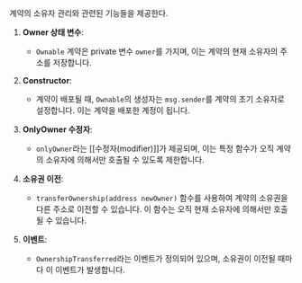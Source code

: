 계약의 소유자 관리와 관련된 기능들을 제공한다.


1. **Owner 상태 변수**:
    
    - `Ownable` 계약은 private 변수 `owner`를 가지며, 이는 계약의 현재 소유자의 주소를 저장합니다.
2. **Constructor**:
    
    - 계약이 배포될 때, `Ownable`의 생성자는 `msg.sender`를 계약의 초기 소유자로 설정합니다. 이는 계약을 배포한 계정이 됩니다.
3. **OnlyOwner 수정자**:
    
    - `onlyOwner`라는 [[수정자(modifier)]]가 제공되며, 이는 특정 함수가 오직 계약의 소유자에 의해서만 호출될 수 있도록 제한합니다.
4. **소유권 이전**:
    
    - `transferOwnership(address newOwner)` 함수를 사용하여 계약의 소유권을 다른 주소로 이전할 수 있습니다. 이 함수는 오직 현재 소유자에 의해서만 호출될 수 있습니다.
5. **이벤트**:
    
    - `OwnershipTransferred`라는 이벤트가 정의되어 있으며, 소유권이 이전될 때마다 이 이벤트가 발생합니다.